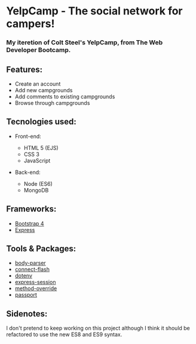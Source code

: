 # YelpCamp - The social network for campers!

### My iteretion of Colt Steel's YelpCamp, from The Web Developer Bootcamp.

## Features:

- Create an account
- Add new campgrounds
- Add comments to existing campgrounds
- Browse through campgrounds

## Tecnologies used:

- Front-end:

  - HTML 5 (EJS)
  - CSS 3
  - JavaScript

- Back-end:
  - Node (ES6)
  - MongoDB

## Frameworks:

- [Bootstrap 4](https://getbootstrap.com/)
- [Express](https://expressjs.com/)

## Tools & Packages:

- [body-parser](https://www.npmjs.com/package/body-parser)
- [connect-flash](https://www.npmjs.com/package/connect-flash)
- [dotenv](https://www.npmjs.com/package/dotenv)
- [express-session](https://www.npmjs.com/package/express-session)
- [method-override](https://www.npmjs.com/package/method-override)
- [passport](https://www.npmjs.com/package/passport)

## Sidenotes:

I don't pretend to keep working on this project although I think it should be refactored to use the new ES8 and ES9 syntax.
